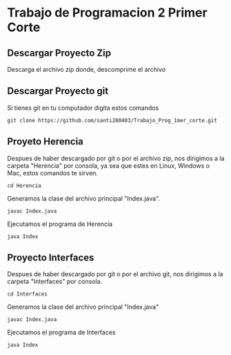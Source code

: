 # Trabajo de Programacion 2 Primer Corte

## Descargar Proyecto Zip
Descarga el archivo zip donde, descomprime el archivo

## Descargar Proyecto git
Si tienes git en tu computador digita estos comandos
```
git clone https://github.com/santi280403/Trabajo_Prog_1mer_corte.git
```

## Proyeto Herencia
Despues de haber descargado por git o por el archivo zip, nos dirigimos a la carpeta "Herencia" por consola, ya sea que estes en Linux, Windows o Mac, estos comandos te sirven.
```
cd Herencia
```

Generamos la clase del archivo principal "Index.java".
```
javac Index.java
```

Ejecutamos el programa de Herencia
```
java Index
```

## Proyecto Interfaces
Despues de haber descargado por git o por el archivo git, nos dirigimos a la carpeta "Interfaces" por consola.
```
cd Interfaces
```

Generamos la clase del archivo principal "Index.java"
```
javac Index.java
```

Ejecutamos el programa de Interfaces
```
java Index
```
